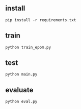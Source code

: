 
## install

```
pip install -r requirements.txt
```


## train

```
python train_epom.py
```

## test
```
python main.py
```

## evaluate
```
python eval.py
```
